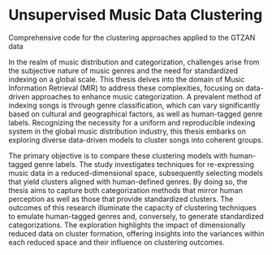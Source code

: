 # Unsupervised Music Data Clustering
 Comprehensive code for the clustering approaches applied to the GTZAN data

In the realm of music distribution and categorization, challenges arise from the subjective nature of music genres and the need for standardized indexing on a global scale.
This thesis delves into the domain of Music Information Retrieval (MIR) to address these complexities, focusing on data-driven approaches to enhance music categorization.
A prevalent method of indexing songs is through genre classification, which can vary significantly based on cultural and geographical factors, as well as human-tagged genre
labels. Recognizing the necessity for a uniform and reproducible indexing system in the global music distribution industry, this thesis embarks on exploring diverse data-driven
models to cluster songs into coherent groups.

The primary objective is to compare these clustering models with human-tagged genre labels. The study investigates techniques for re-expressing music data in a reduced-dimensional space, subsequently selecting models that yield clusters aligned with human-defined genres. By doing so, the thesis aims to capture both categorization methods that
mirror human perception as well as those that provide standardized clusters.
The outcomes of this research illuminate the capacity of clustering techniques to emulate human-tagged genres and, conversely, to generate standardized categorizations. The
exploration highlights the impact of dimensionally reduced data on cluster formation,
offering insights into the variances within each reduced space and their influence on clustering outcomes.
